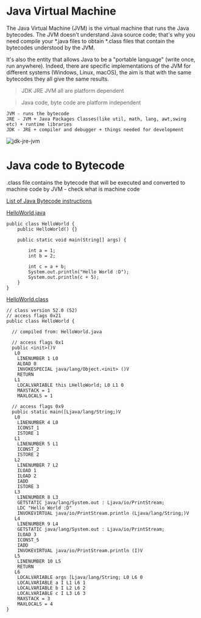 
# Java Virtual Machine     
The Java Virtual Machine (JVM) is the virtual machine that runs the Java bytecodes. The JVM doesn't understand Java source code; that's why you need compile your *.java files to obtain *.class files that contain the bytecodes understood by the JVM.        

It's also the entity that allows Java to be a "portable language" (write once, run anywhere). Indeed, there are specific implementations of the JVM for different systems (Windows, Linux, macOS), the aim is that with the same bytecodes they all give the same results.

> JDK JRE JVM all are platform dependent  

> Java code, byte code are platform independent               

```
JVM - runs the bytecode      
JRE - JVM + Java Packages Classes(like util, math, lang, awt,swing etc) + runtime libraries     
JDK - JRE + compiler and debugger + things needed for development
```
![jdk-jre-jvm](https://user-images.githubusercontent.com/16437905/203471701-0a03afb1-4188-41d0-8c99-694b5233611d.png)

# Java code to Bytecode 

.class file contains the bytecode that will be executed and converted to machine code by JVM - check what is machine code  

[List of Java Bytecode instructions](https://en.wikipedia.org/wiki/List_of_Java_bytecode_instructions)

<ins>HelloWorld.java</ins>    
```
public class HelloWorld {
    public HelloWorld() {}
    
    public static void main(String[] args) {

        int a = 1;
        int b = 2;

        int c = a + b;
        System.out.println("Hello World :D");
        System.out.println(c + 5);
    }
}
```
<ins>HelloWorld.class</ins>  
```
// class version 52.0 (52)
// access flags 0x21
public class HelloWorld {

  // compiled from: HelloWorld.java

  // access flags 0x1
  public <init>()V
   L0
    LINENUMBER 1 L0
    ALOAD 0
    INVOKESPECIAL java/lang/Object.<init> ()V
    RETURN
   L1
    LOCALVARIABLE this LHelloWorld; L0 L1 0
    MAXSTACK = 1
    MAXLOCALS = 1

  // access flags 0x9
  public static main([Ljava/lang/String;)V
   L0
    LINENUMBER 4 L0
    ICONST_1
    ISTORE 1
   L1
    LINENUMBER 5 L1
    ICONST_2
    ISTORE 2
   L2
    LINENUMBER 7 L2
    ILOAD 1
    ILOAD 2
    IADD
    ISTORE 3
   L3
    LINENUMBER 8 L3
    GETSTATIC java/lang/System.out : Ljava/io/PrintStream;
    LDC "Hello World :D"
    INVOKEVIRTUAL java/io/PrintStream.println (Ljava/lang/String;)V
   L4
    LINENUMBER 9 L4
    GETSTATIC java/lang/System.out : Ljava/io/PrintStream;
    ILOAD 3
    ICONST_5
    IADD
    INVOKEVIRTUAL java/io/PrintStream.println (I)V
   L5
    LINENUMBER 10 L5
    RETURN
   L6
    LOCALVARIABLE args [Ljava/lang/String; L0 L6 0
    LOCALVARIABLE a I L1 L6 1
    LOCALVARIABLE b I L2 L6 2
    LOCALVARIABLE c I L3 L6 3
    MAXSTACK = 3
    MAXLOCALS = 4
}

```




